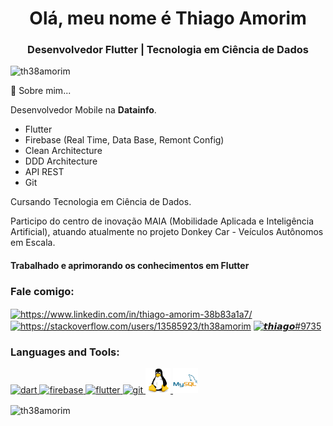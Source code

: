 <h1 align="center">Olá, meu nome é Thiago Amorim</h1>
<h3 align="center">Desenvolvedor Flutter | Tecnologia em Ciência de Dados</h3>

<p align="left"> <img src="https://komarev.com/ghpvc/?username=th38amorim&label=Profile%20views&color=0e75b6&style=flat" alt="th38amorim" /> </p>

📄 Sobre mim...  


Desenvolvedor Mobile na **Datainfo**.

- Flutter 
- Firebase (Real Time, Data Base, Remont Config)
- Clean Architecture
- DDD Architecture
- API REST
- Git

Cursando Tecnologia em Ciência de Dados.

Participo do centro de inovação MAIA (Mobilidade Aplicada e Inteligência Artificial), atuando atualmente no projeto Donkey Car - Veículos Autônomos em Escala.

<h4>Trabalhado e aprimorando os conhecimentos em Flutter</h4>

<h3 align="left">Fale comigo:</h3>
<p align="left">
<a href="https://linkedin.com/in/thiago-amorim-38b83a1a7/" target="blank"><img align="center" src="https://cdn-icons-png.flaticon.com/512/174/174857.png" alt="https://www.linkedin.com/in/thiago-amorim-38b83a1a7/" height="40" width="40" /></a>
<a href="mailto:thiago.amorimsilva38@gmail.com" target="blank"><img align="center" src="https://cdn-icons-png.flaticon.com/512/281/281769.png" alt="https://stackoverflow.com/users/13585923/th38amorim" height="45" width="45" /></a>
<a href="https://discord.gg/𝙩𝙝𝙞𝙖𝙜𝙤#9735" target="blank"><img align="center" src="https://logodownload.org/wp-content/uploads/2017/11/discord-logo-7-1.png" alt="𝙩𝙝𝙞𝙖𝙜𝙤#9735" height="45" width="45" /></a>
</p>

<h3 align="left">Languages and Tools:</h3>
<p align="left"> <a href="https://getbootstrap.com" target="_blank">  <a href="https://dart.dev" target="_blank"> <img src="https://www.vectorlogo.zone/logos/dartlang/dartlang-icon.svg" alt="dart" width="40" height="40"/> </a> <a href="https://firebase.google.com/" target="_blank"> <img src="https://www.vectorlogo.zone/logos/firebase/firebase-icon.svg" alt="firebase" width="40" height="40"/> </a> <a href="https://flutter.dev" target="_blank"> <img src="https://www.vectorlogo.zone/logos/flutterio/flutterio-icon.svg" alt="flutter" width="40" height="40"/> </a> <a href="https://git-scm.com/" target="_blank"> <img src="https://www.vectorlogo.zone/logos/git-scm/git-scm-icon.svg" alt="git" width="40" height="40"/> </a> <a href="https://www.w3.org/html/" target="_blank"> <a href="https://www.linux.org/" target="_blank"> <img src="https://raw.githubusercontent.com/devicons/devicon/master/icons/linux/linux-original.svg" alt="linux" width="40" height="40"/> </a> <a href="https://www.mysql.com/" target="_blank"> <img src="https://raw.githubusercontent.com/devicons/devicon/master/icons/mysql/mysql-original-wordmark.svg" alt="mysql" width="40" height="40"/> </a> </p>

<p><img align="center" src="https://github-readme-streak-stats.herokuapp.com/?user=th38amorim&" alt="th38amorim" /></p>

